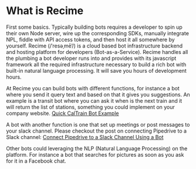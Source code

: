 # What is Recime

First some basics. Typically building bots requires a developer to spin up their own Node server, wire up the corresponding SDKs, manually integrate NPL, fiddle with API access tokens, and then host it all somewhere by yourself. Recime \(/ˈresəˌmē’/\) is a cloud based bot infrastructure backend and hosting platform for developers \(Bot-as-a-Service\). Recime handles all the plumbing a bot developer runs into and provides with its javascript framework all the required infrastructure necessary to build a rich bot with built-in natural language processing. It will save you hours of development hours.

At Recime you can build bots with different functions, for instance a bot where you send it query text and based on that it gives you suggestions. An example is a transit bot where you can ask it when is the next train and it will return the list of stations, something you could implement on your company website. [Quick CalTrain Bot Example](/caltrain-bot-example.md)

A bot with another function is one that set up meetings or post messages to your slack channel. Please checkout the post on connecting Pipedrive to a Slack channel: [Connect Pipedrive to a Slack Channel Using a Bot](https://medium.com/fusion-by-fresco-capital/connect-pipedrive-to-a-slack-channel-using-a-bot-f6f0ba32df3a#.rfa58humr)

Other bots could leveraging the NLP \(Natural Language Processing\) on the platform. For instance a bot that searches for pictures as soon as you ask for it in a Facebook chat.

